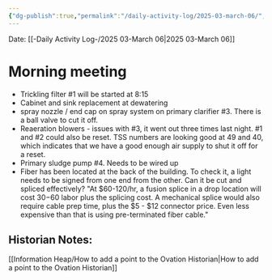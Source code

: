 ```yaml
---
{"dg-publish":true,"permalink":"/daily-activity-log/2025-03-march-06/","noteIcon":"","created":"2025-03-06T07:34:37.614-06:00"}
---
```


Date: [[-Daily Activity Log-/2025 03-March 06\|2025 03-March 06]]

# Morning meeting
- Trickling filter #1 will be started at 8:15
- Cabinet and sink replacement at dewatering
- spray nozzle / end cap on spray system on primary clarifier #3. There is a ball valve to cut it off.
- Reaeration blowers - issues with #3, it went out three times last night. #1 and #2 could also be reset. TSS numbers are looking good at 49 and 40, which indicates that we have a good enough air supply to shut it off for a reset.
- Primary sludge pump #4. Needs to be wired up
- Fiber has been located at the back of the building. To check it, a light needs to be signed from one end from the other. Can it be cut and spliced effectively? "At $60-120/hr, a fusion splice in a drop location will cost $30-$60 labor plus the splicing cost. A mechanical splice would also require cable prep time, plus the $5 - $12 connector price. Even less expensive than that is using pre-terminated fiber cable."
## Historian Notes:
[[Information Heap/How to add a point to the Ovation Historian\|How to add a point to the Ovation Historian]]